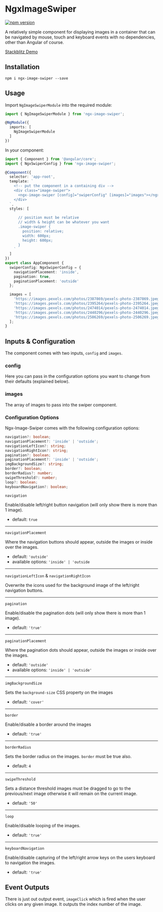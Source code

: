 # NgxImageSwiper

[![npm version](https://badge.fury.io/js/ngx-image-swiper.svg)](https://www.npmjs.com/package/ngx-image-swiper)

A relatively simple component for displaying images in a container that can be navigated by mouse, touch and keyboard events with no dependencies, other than Angular of course.

[Stackblitz Demo](https://stackblitz.com/edit/ngx-image-swiper-demo)

## Installation

`npm i ngx-image-swiper --save`

## Usage

Import `NgImageSwiperModule` into the required module:

```typescript
import { NgImageSwiperModule } from 'ngx-image-swiper';

@NgModule({
  imports: [
    NgImageSwiperModule
  ]
})
```

In your component:

```typescript
import { Component } from '@angular/core';
import { NgxSwiperConfig } from 'ngx-image-swiper';

@Component({
  selector: 'app-root',
  template: `
    <!-- put the component in a containing div -->
    <div class="image-swiper">
      <ngx-image-swiper [config]="swiperConfig" [images]="images"></ngx-image-swiper>
    </div>
  `,
  styles: [
    `
      // position must be relative
      // width & height can be whatever you want
      .image-swiper {
        position: relative;
        width: 600px;
        height: 600px;
      }
    `
  ]
})
export class AppComponent {
  swiperConfig: NgxSwiperConfig = {
    navigationPlacement: 'inside',
    pagination: true,
    paginationPlacement: 'outside'
  };

  images = [
    'https://images.pexels.com/photos/2387869/pexels-photo-2387869.jpeg',
    'https://images.pexels.com/photos/2395264/pexels-photo-2395264.jpeg',
    'https://images.pexels.com/photos/2474014/pexels-photo-2474014.jpeg',
    'https://images.pexels.com/photos/2440296/pexels-photo-2440296.jpeg',
    'https://images.pexels.com/photos/2506269/pexels-photo-2506269.jpeg'
  ];
}
```

## Inputs & Configuration

The component comes with two inputs, `config` and `images`.

### config

Here you can pass in the configuration options you want to change from their defaults (explained below).

### images

The array of images to pass into the swiper component.

### Configuration Options

Ngx-Image-Swiper comes with the following configuration options:

```typescript
navigation?: boolean;
navigationPlacement?: 'inside' | 'outside';
navigationLeftIcon?: string;
navigationRightIcon?: string;
pagination?: boolean;
paginationPlacement?: 'inside' | 'outside';
imgBackgroundSize?: string;
border?: boolean;
borderRadius?: number;
swipeThreshold?: number;
loop?: boolean;
keyboardNavigation?: boolean;
```

`navigation`

Enable/disable left/right button navigation (will only show there is more than 1 image).

- default: `true`

---

`navigationPlacement`

Where the navigation buttons should appear, outside the images or inside over the images.

- default: `'outside'`
- available options: `'inside' | 'outside`

---

`navigationLeftIcon` & `navigationRightIcon`

Overwrite the icons used for the background image of the left/right navigation buttons.

---

`pagination`

Enable/disable the pagination dots (will only show there is more than 1 image).

- default: `'true'`

---

`paginationPlacement`

Where the pagination dots should appear, outside the images or inside over the images.

- default: `'outside'`
- available options: `'inside' | 'outside'`

---

`imgBackgroundSize`

Sets the `background-size` CSS property on the images

- default: `'cover'`

---

`border`

Enable/disable a border around the images

- default: `'true'`

---

`borderRadius`

Sets the border radius on the images. `border` must be true also.

- default: `4`

---

`swipeThreshold`

Sets a distance threshold images must be dragged to go to the previous/next image otherwise it will remain on the current image.

- default: `'50'`

---

`loop`

Enable/disable looping of the images.

- default: `'true'`

---

`keyboardNavigation`

Enable/disable capturing of the left/right arrow keys on the users keyboard to navigation the images.

- default: `'true'`

## Event Outputs

There is just out output event, `imageClick` which is fired when the user clicks on any given image. It outputs the index number of the image.
